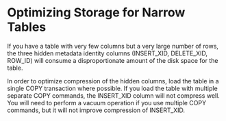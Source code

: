 # Optimizing Storage for Narrow Tables<a name="c_load_compression_hidden_cols"></a>

If you have a table with very few columns but a very large number of rows, the three hidden metadata identity columns \(INSERT\_XID, DELETE\_XID, ROW\_ID\) will consume a disproportionate amount of the disk space for the table\.

 In order to optimize compression of the hidden columns, load the table in a single COPY transaction where possible\. If you load the table with multiple separate COPY commands, the INSERT\_XID column will not compress well\. You will need to perform a vacuum operation if you use multiple COPY commands, but it will not improve compression of INSERT\_XID\.